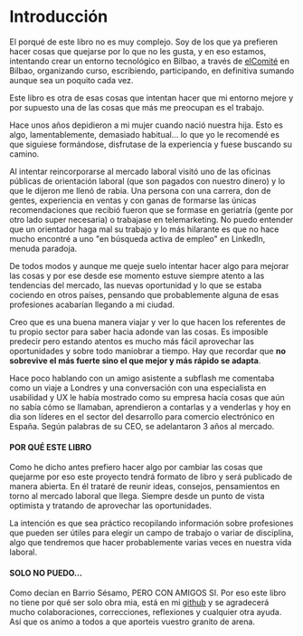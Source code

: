 # Introducción

El porqué de este libro no es muy complejo. Soy de los que ya prefieren hacer cosas que quejarse por lo que no les gusta, y en eso estamos, intentando crear un entorno tecnológico en Bilbao, a través de [elComité](https://twitter.com/elcomite_bio) en Bilbao, organizando curso, escribiendo, participando, en definitiva sumando aunque sea un poquito cada vez.

Este libro es otra de esas cosas que intentan hacer que mi entorno mejore y por supuesto una de las cosas que más me preocupan es el trabajo.

Hace unos años depidieron a mi mujer cuando nació nuestra hija. Esto es algo, lamentablemente, demasiado habitual… lo que yo le recomendé es que siguiese formándose, disfrutase de la experiencia y fuese buscando su camino.

Al intentar reincorporarse al mercado laboral visitó uno de las oficinas públicas de orientación laboral \(que son pagados con nuestro dinero\) y lo que le dijeron me llenó de rabia. Una persona con una carrera, don de gentes, experiencia en ventas y con ganas de formarse las únicas recomendaciones que recibió fueron que se formase en geriatría \(gente por otro lado super necesaria\) o trabajase en telemarketing. No puedo entender que un orientador haga mal su trabajo y lo más hilarante es que no hace mucho encontré a uno "en búsqueda activa de empleo" en LinkedIn, menuda paradoja.

De todos modos y aunque me queje suelo intentar hacer algo para mejorar las cosas y por ese desde ese momento estuve siempre atento a las tendencias del mercado, las nuevas oportunidad y lo que se estaba cociendo en otros países, pensando que probablemente alguna de esas profesiones acabarían llegando a mi ciudad.

Creo que es una buena manera viajar y ver lo que hacen los referentes de tu propio sector para saber hacia adonde van las cosas. Es imposible predecir pero estando atentos es mucho más fácil aprovechar las oportunidades y sobre todo maniobrar a tiempo. Hay que recordar que **no sobrevive el más fuerte sino el que mejor y más rápido se adapta**.

Hace poco hablando con un amigo asistente a subflash me comentaba como un viaje a Londres y una conversación con una especialista en usabilidad y UX le había mostrado como su empresa hacía cosas que aún no sabía cómo se llamaban, aprendieron a contarlas y a venderlas y hoy en dia son líderes en el sector del desarrollo para comercio electrónico en España. Según palabras de su CEO, se adelantaron 3 años al mercado.

#### POR QUÉ ESTE LIBRO

Como he dicho antes prefiero hacer algo por cambiar las cosas que quejarme por eso este proyecto tendrá formato de libro y será publicado de manera abierta. En él trataré de reunir ideas, consejos, pensamientos en torno al mercado laboral que llega. Siempre desde un punto de vista optimista y tratando de aprovechar las oportunidades.

La intención es que sea práctico recopilando información sobre profesiones que pueden ser útiles para elegir un campo de trabajo o variar de disciplina, algo que tendremos que hacer probablemente varias veces en nuestra vida laboral.

#### SOLO NO PUEDO…

Como decían en Barrio Sésamo, PERO CON AMIGOS SI. Por eso este libro no tiene por qué ser solo obra mia, está en mi [github](https://www.gitbook.com/@arketipo) y se agradecerá mucho colaboraciones, correcciones, reflexiones y cualquier otra ayuda. Así que os animo a todos a que aporteis vuestro granito de arena.

